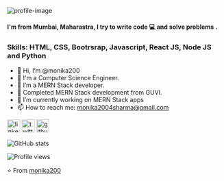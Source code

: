 
![profile-image](https://i.ibb.co/6Z8WqXd/Screenshot-153.png)

#### I'm from Mumbai, Maharastra, I try to write code 💻 and solve problems .


### Skills: HTML, CSS, Bootrsrap, Javascript, React JS, Node JS and Python

- 👋 Hi, I’m @monika200
- 👀 I'm a Computer Science Engineer.
- 🔭 I’m a MERN Stack developer. 
- 👯  Completed MERN Stack development from GUVI.
- 🌱 I’m currently working on MERN Stack apps
- 📫 How to reach me: [monika2004sharma@gmail.com](mailto:monika2004sharma@gmail.com)


[<img src='https://cdn.jsdelivr.net/npm/simple-icons@3.0.1/icons/linkedin.svg' alt='linkedin' height='30'>](https://www.linkedin.com) [<img src='https://cdn.jsdelivr.net/npm/simple-icons@3.0.1/icons/twitter.svg' alt='twitter' height='30'>](https://twitter.com) [<img src='https://cdn.jsdelivr.net/npm/simple-icons@3.0.1/icons/github.svg' alt='github' height='30'>](https://github.com/monika200)

![GitHub stats](https://github-readme-stats.vercel.app/api?username=monika200&show_icons=true)

![Profile views](https://gpvc.arturio.dev/monika200)

⭐️ From [monika200](https://github.com/monika200)

<!--
- 🔭 I’m currently working on ...
- 🌱 I’m currently learning ...
- 👯 I’m looking to collaborate on ...
- 🤔 I’m looking for help with ...
- 💬 Ask me about ...
- 📫 How to reach me: ...
- ⚡ Fun fact: ...
-->

